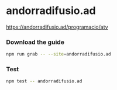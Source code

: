 # andorradifusio.ad

https://andorradifusio.ad/programacio/atv

### Download the guide

```sh
npm run grab -- --site=andorradifusio.ad
```

### Test

```sh
npm test -- andorradifusio.ad
```
